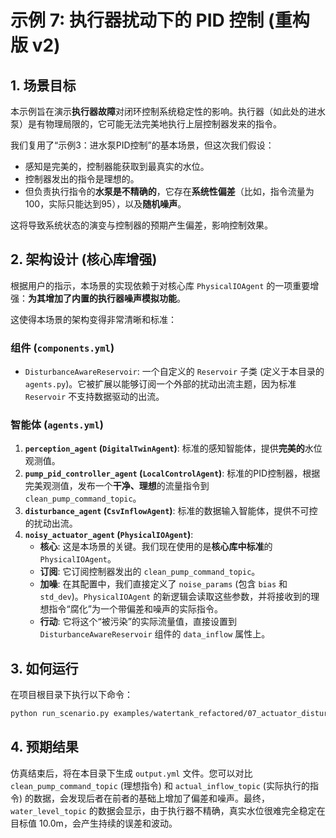 # 示例 7: 执行器扰动下的 PID 控制 (重构版 v2)

## 1. 场景目标

本示例旨在演示**执行器故障**对闭环控制系统稳定性的影响。执行器（如此处的进水泵）是有物理局限的，它可能无法完美地执行上层控制器发来的指令。

我们复用了“示例3：进水泵PID控制”的基本场景，但这次我们假设：
-   感知是完美的，控制器能获取到最真实的水位。
-   控制器发出的指令是理想的。
-   但负责执行指令的**水泵是不精确的**，它存在**系统性偏差**（比如，指令流量为100，实际只能达到95），以及**随机噪声**。

这将导致系统状态的演变与控制器的预期产生偏差，影响控制效果。

## 2. 架构设计 (核心库增强)

根据用户的指示，本场景的实现依赖于对核心库 `PhysicalIOAgent` 的一项重要增强：**为其增加了内置的执行器噪声模拟功能**。

这使得本场景的架构变得非常清晰和标准：

### 组件 (`components.yml`)
-   `DisturbanceAwareReservoir`: 一个自定义的 `Reservoir` 子类 (定义于本目录的 `agents.py`)。它被扩展以能够订阅一个外部的扰动出流主题，因为标准 `Reservoir` 不支持数据驱动的出流。

### 智能体 (`agents.yml`)

1.  **`perception_agent` (`DigitalTwinAgent`)**: 标准的感知智能体，提供**完美的**水位观测值。
2.  **`pump_pid_controller_agent` (`LocalControlAgent`)**: 标准的PID控制器，根据完美观测值，发布一个**干净、理想**的流量指令到 `clean_pump_command_topic`。
3.  **`disturbance_agent` (`CsvInflowAgent`)**: 标准的数据输入智能体，提供不可控的扰动出流。
4.  **`noisy_actuator_agent` (`PhysicalIOAgent`)**:
    -   **核心**: 这是本场景的关键。我们现在使用的是**核心库中标准**的 `PhysicalIOAgent`。
    -   **订阅**: 它订阅控制器发出的 `clean_pump_command_topic`。
    -   **加噪**: 在其配置中，我们直接定义了 `noise_params` (包含 `bias` 和 `std_dev`)。`PhysicalIOAgent` 的新逻辑会读取这些参数，并将接收到的理想指令“腐化”为一个带偏差和噪声的实际指令。
    -   **行动**: 它将这个“被污染”的实际流量值，直接设置到 `DisturbanceAwareReservoir` 组件的 `data_inflow` 属性上。

## 3. 如何运行

在项目根目录下执行以下命令：

```bash
python run_scenario.py examples/watertank_refactored/07_actuator_disturbance
```

## 4. 预期结果

仿真结束后，将在本目录下生成 `output.yml` 文件。您可以对比 `clean_pump_command_topic` (理想指令) 和 `actual_inflow_topic` (实际执行的指令) 的数据，会发现后者在前者的基础上增加了偏差和噪声。最终，`water_level_topic` 的数据会显示，由于执行器不精确，真实水位很难完全稳定在目标值 10.0m，会产生持续的误差和波动。
